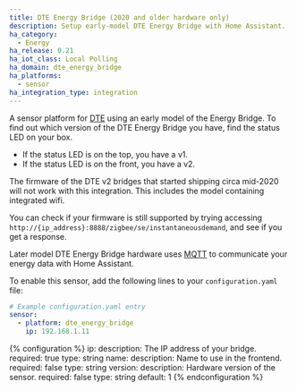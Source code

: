 ```yaml
---
title: DTE Energy Bridge (2020 and older hardware only)
description: Setup early-model DTE Energy Bridge with Home Assistant.
ha_category:
  - Energy
ha_release: 0.21
ha_iot_class: Local Polling
ha_domain: dte_energy_bridge
ha_platforms:
  - sensor
ha_integration_type: integration
---
```


A sensor platform for [DTE](https://www.newlook.dteenergy.com/) using an early model of the Energy Bridge. To find out which version of the DTE Energy Bridge you have, find the status LED on your box.

 - If the status LED is on the top, you have a v1.
 - If the status LED is on the front, you have a v2.

<div class='note'>

The firmware of the DTE v2 bridges that started shipping circa mid-2020 will not work with this integration. This includes the model containing integrated wifi.

You can check if your firmware is still supported by trying accessing `http://{ip_address}:8888/zigbee/se/instantaneousdemand`, and see if
you get a response.

Later model DTE Energy Bridge hardware uses [MQTT](https://www.home-assistant.io/integrations/mqtt/) to communicate your energy data with Home Assistant.

</div>

To enable this sensor, add the following lines to your `configuration.yaml` file:

```yaml
# Example configuration.yaml entry
sensor:
  - platform: dte_energy_bridge
    ip: 192.168.1.11
```

{% configuration %}
ip:
  description: The IP address of your bridge.
  required: true
  type: string
name:
  description: Name to use in the frontend.
  required: false
  type: string
version:
  description: Hardware version of the sensor.
  required: false
  type: string
  default: 1
{% endconfiguration %}
